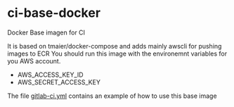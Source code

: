 # ci-base-docker
Docker Base imagen for CI

It is based on tmaier/docker-compose and adds mainly awscli for pushing images to ECR
You should run this image with the environemnt variables for you AWS account.
 - AWS_ACCESS_KEY_ID
 - AWS_SECRET_ACCESS_KEY
 
The file [gitlab-ci.yml](gitlab-ci.example.yml) contains an example of how to use this base image

